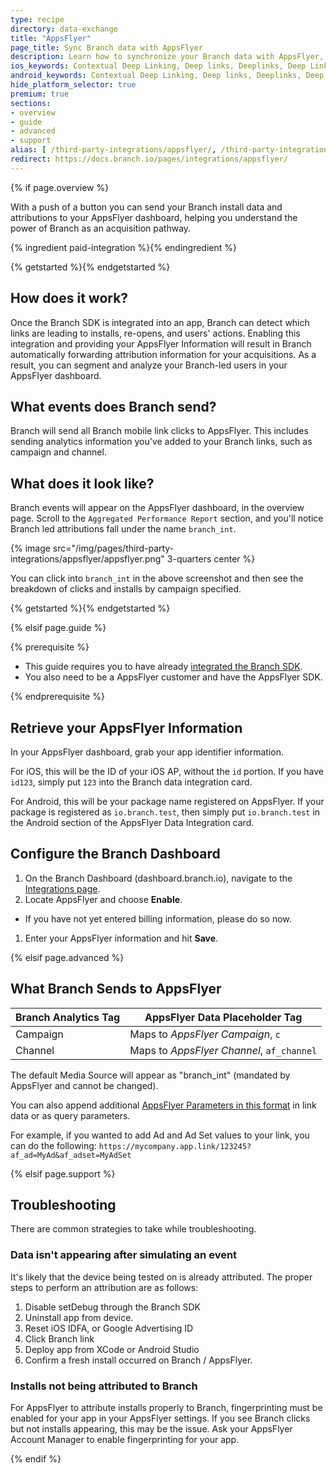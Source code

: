 ```yaml
---
type: recipe
directory: data-exchange
title: "AppsFlyer"
page_title: Sync Branch data with AppsFlyer
description: Learn how to synchronize your Branch data with AppsFlyer, for example to track in-app events, segment users from Branch installs and calculate LTV.
ios_keywords: Contextual Deep Linking, Deep links, Deeplinks, Deep Linking, Deeplinking, Deferred Deep Linking, Deferred Deeplinking, Google App Indexing, Google App Invites, Apple Universal Links, Apple Spotlight Search, Facebook App Links, AppLinks, Deepviews, Deep views, AppsFlyer, user segmentation, life time value, LTV
android_keywords: Contextual Deep Linking, Deep links, Deeplinks, Deep Linking, Deeplinking, Deferred Deep Linking, Deferred Deeplinking, Google App Indexing, Google App Invites, Apple Universal Links, Apple Spotlight Search, Facebook App Links, AppLinks, Deepviews, Deep views, AppsFlyer, user segmentation, life time value, LTV
hide_platform_selector: true
premium: true
sections:
- overview
- guide
- advanced
- support
alias: [ /third-party-integrations/appsflyer/, /third-party-integrations/appsflyer/overview/, /third-party-integrations/appsflyer/guide/, /third-party-integrations/appsflyer/advanced/, /third-party-integrations/appsflyer/support/ ] 
redirect: https://docs.branch.io/pages/integrations/appsflyer/
---
```


{% if page.overview %}
	
With a push of a button you can send your Branch install data and attributions to your AppsFlyer dashboard, helping you understand the power of Branch as an acquisition pathway.

{% ingredient paid-integration %}{% endingredient %}

{% getstarted %}{% endgetstarted %}

## How does it work?

Once the Branch SDK is integrated into an app, Branch can detect which links are leading to installs, re-opens, and users' actions. Enabling this integration and providing your AppsFlyer Information will result in Branch automatically forwarding attribution information for your acquisitions. As a result, you can segment and analyze your Branch-led users in your AppsFlyer dashboard.

## What events does Branch send?

Branch will send all Branch mobile link clicks to AppsFlyer. This includes sending analytics information you've added to your Branch links, such as campaign and channel. 

## What does it look like?

Branch events will appear on the AppsFlyer dashboard, in the overview page. Scroll to the `Aggregated Performance Report` section, and you'll notice Branch led attributions fall under the name `branch_int`.

{% image src="/img/pages/third-party-integrations/appsflyer/appsflyer.png" 3-quarters center %}

You can click into `branch_int` in the above screenshot and then see the breakdown of clicks and installs by campaign specified.

{% getstarted %}{% endgetstarted %}

{% elsif page.guide %}

{% prerequisite %}

- This guide requires you to have already [integrated the Branch SDK]({{base.url}}/getting-started/sdk-integration-guide).
- You also need to be a AppsFlyer customer and have the AppsFlyer SDK.

{% endprerequisite %}

## Retrieve your AppsFlyer Information

In your AppsFlyer dashboard, grab your app identifier information. 

For iOS, this will be the ID of your iOS AP, without the `id` portion. If you have `id123`, simply put `123` into the Branch data integration card.

For Android, this will be your package name registered on AppsFlyer. If your package is registered as `io.branch.test`, then simply put `io.branch.test` in the Android section of the AppsFlyer Data Integration card.

## Configure the Branch Dashboard

1. On the Branch Dashboard (dashboard.branch.io), navigate to the [Integrations page](https://dashboard.branch.io/integrations).
1. Locate AppsFlyer and choose **Enable**.
  * If you have not yet entered billing information, please do so now.
1. Enter your AppsFlyer information and hit **Save**.

{% elsif page.advanced %}

## What Branch Sends to AppsFlyer

Branch Analytics Tag | AppsFlyer Data Placeholder Tag
--- | ---
Campaign | Maps to _AppsFlyer Campaign_, `c`
Channel | Maps to _AppsFlyer Channel_, `af_channel`

The default Media Source will appear as "branch_int" (mandated by AppsFlyer and cannot be changed).

You can also append additional [AppsFlyer Parameters in this format](https://support.appsflyer.com/hc/en-us/articles/207447163-AppsFlyer-Tracking-Link-Structure-and-Parameters) in link data or as query parameters.

For example, if you wanted to add Ad and Ad Set values to your link, you can do the following:
`https://mycompany.app.link/123245?af_ad=MyAd&af_adset=MyAdSet`

{% elsif page.support %}

## Troubleshooting

There are common strategies to take while troubleshooting.

### Data isn't appearing after simulating an event

It's likely that the device being tested on is already attributed. The proper steps to perform an attribution are as follows:

1. Disable setDebug through the Branch SDK
2. Uninstall app from device.
3. Reset iOS IDFA, or Google Advertising ID
4. Click Branch link
5. Deploy app from XCode or Android Studio
6. Confirm a fresh install occurred on Branch / AppsFlyer. 

### Installs not being attributed to Branch
For AppsFlyer to attribute installs properly to Branch, fingerprinting must be enabled for your app in your AppsFlyer settings. If you see Branch clicks but not installs appearing, this may be the issue. Ask your AppsFlyer Account Manager to enable fingerprinting for your app.

{% endif %}
